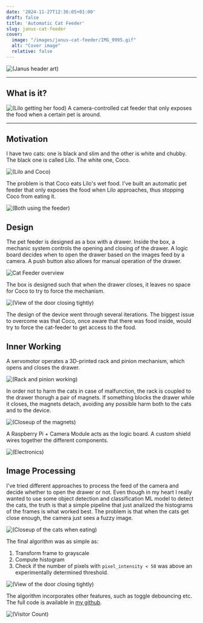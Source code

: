 ```yaml
---
date: '2024-11-27T12:36:05+01:00'
draft: false
title: 'Automatic Cat Feeder'
slug: janus-cat-feeder
cover:
  image: "/images/janus-cat-feeder/IMG_9995.gif"
  alt: "Cover image"
  relative: false
---
```

![(Janus header art)](/images/janus-cat-feeder/janus_header.png#center "500px")

---
## What is it?

![(Lilo getting her food)](/images/janus-cat-feeder/IMG_9965_2.gif#center "350px")
A camera-controlled cat feeder that only exposes the food when a certain pet is around.

---
## Motivation

I have two cats: one is black and slim and the other is white and chubby. The black one is called Lilo. The white one, Coco.

![(Lilo and Coco)](/images/janus-cat-feeder/IMG_9967.jpg#center "350px")

The problem is that Coco eats Lilo's wet food. I've built an automatic pet feeder that only exposes the food when Lilo approaches, thus stopping Coco from eating it.

![(Both using the feeder)](/images/janus-cat-feeder/lilo_coco_side_by_side.gif#center "600px")

## Design

The pet feeder is designed as a box with a drawer. Inside the box, a mechanic system controls the opening and closing of the drawer. A logic board decides when to open the drawer based on the images feed by a camera. A push button also allows for manual operation of the drawer.

![Cat Feeder overview](/images/janus-cat-feeder/IMG_0024.jpg#center "350px")

The box is designed such that when the drawer closes, it leaves no space for Coco to try to force the mechanism.

![(View of the door closing tightly)](/images/janus-cat-feeder/IMG_0005.gif#center "350px")

The design of the device went through several iterations. The biggest issue to overcome was that Coco, once aware that there was food inside, would try to force the cat-feeder to get access to the food.

## Inner Working
A servomotor operates a 3D-printed rack and pinion mechanism, which opens and closes the drawer.

![(Rack and pinion working)](/images/janus-cat-feeder/IMG_9995.gif#center "600px")

In order not to harm the cats in case of malfunction, the rack is coupled to the drawer thorugh a pair of magnets. If something blocks the drawer while it closes, the magnets detach, avoiding any possible harm both to the cats and to the device.

![(Closeup of the magnets)](/images/janus-cat-feeder/IMG_0026.jpg#center "350px")

A Raspberry Pi + Camera Module acts as the logic board. A custom shield wires together the different components.

![(Electronics)](/images/janus-cat-feeder/rpi_and_shield_2.png#center "1000px")

## Image Processing

I've tried different approaches to process the feed of the camera and decide whether to open the drawer or not. Even though in my heart I really wanted to use some object detection and classification ML model to detect the cats, the truth is that a simple pipeline that just analized the histograms of the frames is what worked best. The problem is that when the cats get close enough, the camera just sees a fuzzy image.

![(Closeup of the cats when eating)](/images/janus-cat-feeder/cats_collage_2.png#center)

The final algorithm was as simple as:
1. Transform frame to grayscale
2. Compute histogram
3. Check if the number of pixels with `pixel_intensity < 50` was above an experimentally determined threshold.

![(View of the door closing tightly)](/images/janus-cat-feeder/coco_lilo_hist_2.gif#center "800px")

The algorithm incorporates other features, such as toggle debouncing etc. The full code is available in [my github](https://github.com/ignigoliz/janus/).

![(Visitor Count)](https://komarev.com/ghpvc/?username=janus-hugo&style=pixel&label=VISITOR+COUNT)

